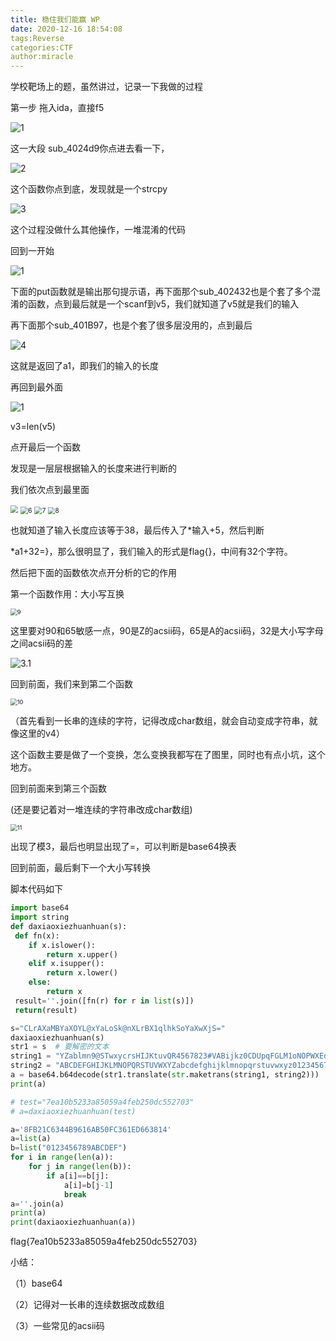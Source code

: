 ```yaml
---
title: 稳住我们能赢 WP
date: 2020-12-16 18:54:08
tags:Reverse
categories:CTF
author:miracle
---
```


学校靶场上的题，虽然讲过，记录一下我做的过程

第一步 拖入ida，直接f5  

![1](%E7%A8%B3%E4%BD%8F%E6%88%91%E4%BB%AC%E8%83%BD%E8%B5%A2-WP/1.PNG)

这一大段 sub_4024d9你点进去看一下，

![2](%E7%A8%B3%E4%BD%8F%E6%88%91%E4%BB%AC%E8%83%BD%E8%B5%A2-WP/2.PNG)

这个函数你点到底，发现就是一个strcpy

![3](%E7%A8%B3%E4%BD%8F%E6%88%91%E4%BB%AC%E8%83%BD%E8%B5%A2-WP/3.PNG)

这个过程没做什么其他操作，一堆混淆的代码

回到一开始

![1](%E7%A8%B3%E4%BD%8F%E6%88%91%E4%BB%AC%E8%83%BD%E8%B5%A2-WP/1.PNG)

下面的put函数就是输出那句提示语，再下面那个sub_402432也是个套了多个混淆的函数，点到最后就是一个scanf到v5，我们就知道了v5就是我们的输入

再下面那个sub_401B97，也是个套了很多层没用的，点到最后

![4](%E7%A8%B3%E4%BD%8F%E6%88%91%E4%BB%AC%E8%83%BD%E8%B5%A2-WP/4.PNG)

这就是返回了a1，即我们的输入的长度

再回到最外面

![1](%E7%A8%B3%E4%BD%8F%E6%88%91%E4%BB%AC%E8%83%BD%E8%B5%A2-WP/1.PNG)

v3=len(v5)

点开最后一个函数

发现是一层层根据输入的长度来进行判断的

我们依次点到最里面



<img src="%E7%A8%B3%E4%BD%8F%E6%88%91%E4%BB%AC%E8%83%BD%E8%B5%A2-WP/5.PNG" style="zoom: 75%;" />

<img src="%E7%A8%B3%E4%BD%8F%E6%88%91%E4%BB%AC%E8%83%BD%E8%B5%A2-WP/6.PNG" alt="6" style="zoom:75%;" />

<img src="%E7%A8%B3%E4%BD%8F%E6%88%91%E4%BB%AC%E8%83%BD%E8%B5%A2-WP/7.PNG" alt="7" style="zoom:75%;" />

<img src="%E7%A8%B3%E4%BD%8F%E6%88%91%E4%BB%AC%E8%83%BD%E8%B5%A2-WP/8.PNG" alt="8" style="zoom:70%;" />

也就知道了输入长度应该等于38，最后传入了*输入+5，然后判断

*a1+32=}，那么很明显了，我们输入的形式是flag{}，中间有32个字符。

然后把下面的函数依次点开分析的它的作用

第一个函数作用：大小写互换

<img src="%E7%A8%B3%E4%BD%8F%E6%88%91%E4%BB%AC%E8%83%BD%E8%B5%A2-WP/9.PNG" alt="9" style="zoom: 67%;" />

这里要对90和65敏感一点，90是Z的acsii码，65是A的acsii码，32是大小写字母之间acsii码的差

![3.1](%E7%A8%B3%E4%BD%8F%E6%88%91%E4%BB%AC%E8%83%BD%E8%B5%A2-WP/3.1.PNG)

回到前面，我们来到第二个函数

<img src="%E7%A8%B3%E4%BD%8F%E6%88%91%E4%BB%AC%E8%83%BD%E8%B5%A2-WP/10.PNG" alt="10" style="zoom:67%;" />

（首先看到一长串的连续的字符，记得改成char数组，就会自动变成字符串，就像这里的v4）

这个函数主要是做了一个变换，怎么变换我都写在了图里，同时也有点小坑，这个地方。

回到前面来到第三个函数

(还是要记着对一堆连续的字符串改成char数组)

<img src="%E7%A8%B3%E4%BD%8F%E6%88%91%E4%BB%AC%E8%83%BD%E8%B5%A2-WP/11.PNG" alt="11" style="zoom:67%;" />

出现了模3，最后也明显出现了=，可以判断是base64换表

回到前面，最后剩下一个大小写转换

脚本代码如下

```python
import base64
import string
def daxiaoxiezhuanhuan(s):
 def fn(x):
    if x.islower():
        return x.upper()
    elif x.isupper():
        return x.lower()
    else:
        return x
 result=''.join([fn(r) for r in list(s)])
 return(result)

s="CLrAXaMBYaXOYL@xYaLoSk@nXLrBX1qlhkSoYaXwXjS="
daxiaoxiezhuanhuan(s)
str1 = s  # 要解密的文本
string1 = "YZablmn9@STwxycrsHIJKtuvQR4567823#VABijkz0CDUpqFGLM1oNOPWXEdefgh"  # 换了之后的表
string2 = "ABCDEFGHIJKLMNOPQRSTUVWXYZabcdefghijklmnopqrstuvwxyz0123456789+/"
a = base64.b64decode(str1.translate(str.maketrans(string1, string2)))
print(a)

# test="7ea10b5233a85059a4feb250dc552703"
# a=daxiaoxiezhuanhuan(test)

a='8FB21C6344B9616AB50FC361ED663814'
a=list(a)
b=list("0123456789ABCDEF")
for i in range(len(a)):
    for j in range(len(b)):
        if a[i]==b[j]:
            a[i]=b[j-1]
            break
a=''.join(a)
print(a)
print(daxiaoxiezhuanhuan(a))

```

flag{7ea10b5233a85059a4feb250dc552703}

小结：

（1）base64

（2）记得对一长串的连续数据改成数组

（3）一些常见的acsii码